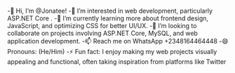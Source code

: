 

-👋 Hi, I’m @Jonatee!
-👀 I’m interested in web development, particularly ASP.NET Core .
-🌱 I’m currently learning more about frontend design, JavaScript, and optimizing CSS for better UI/UX.
-💞️ I’m looking to collaborate on projects involving ASP.NET Core, MySQL, and web application development.
-📫 Reach me on WhatsApp +2348164464448
-😄 Pronouns: (He/Him)
-⚡ Fun fact: I enjoy making my web projects visually appealing and functional, often taking inspiration from platforms like Twitter

<!---
Jonatee/Jonatee is a ✨ special ✨ repository because its `README.md` (this file) appears on your GitHub profile.
You can click the Preview link to take a look at your changes.
--->
